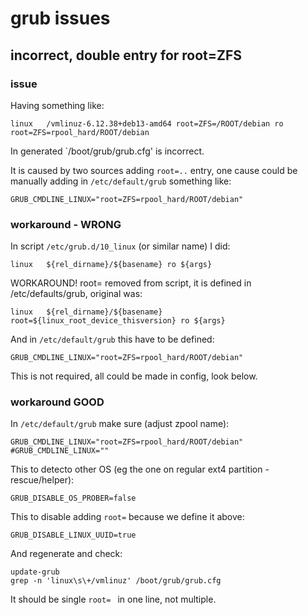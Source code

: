 # grub issues

## incorrect, double entry for root=ZFS

### issue

Having something like:
```
linux   /vmlinuz-6.12.38+deb13-amd64 root=ZFS=/ROOT/debian ro root=ZFS=rpool_hard/ROOT/debian
```
In generated `/boot/grub/grub.cfg' is incorrect.

It is caused by two sources adding `root=..` entry, one cause could be manually adding in `/etc/default/grub` something like:
```
GRUB_CMDLINE_LINUX="root=ZFS=rpool_hard/ROOT/debian"
```

### workaround - WRONG

In script `/etc/grub.d/10_linux` (or similar name) I did:
```
linux   ${rel_dirname}/${basename} ro ${args}
```

WORKAROUND! root= removed from script, it is defined in /etc/defaults/grub, original was:
```
linux   ${rel_dirname}/${basename} root=${linux_root_device_thisversion} ro ${args}
```

And in `/etc/default/grub` this have to be defined:
```
GRUB_CMDLINE_LINUX="root=ZFS=rpool_hard/ROOT/debian"
```

This is not required, all could be made in config, look below.

### workaround GOOD

In `/etc/default/grub` make sure (adjust zpool name):
```
GRUB_CMDLINE_LINUX="root=ZFS=rpool_hard/ROOT/debian"
#GRUB_CMDLINE_LINUX=""
```
This to detecto other OS (eg the one on regular ext4 partition -rescue/helper):
```
GRUB_DISABLE_OS_PROBER=false
```
This to disable adding `root=` because we define it above:
```
GRUB_DISABLE_LINUX_UUID=true
```

And regenerate and check:
```
update-grub
grep -n 'linux\s\+/vmlinuz' /boot/grub/grub.cfg
```

It should be single `root= ` in one line, not multiple.
